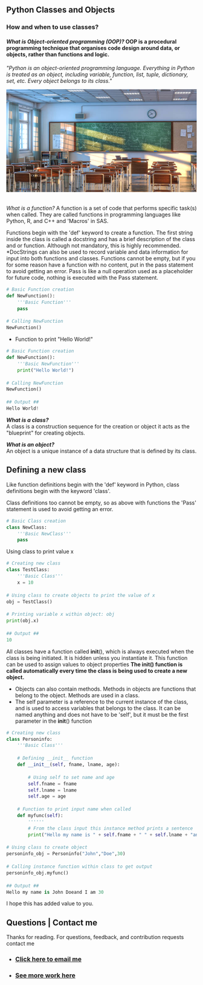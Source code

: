 ## **Python Classes and Objects**
### How and when to use classes? 

#### *What is Object-oriented programming (OOP)?* OOP is a procedural programming technique that organises code design around data, or objects, rather than functions and logic.  

*"Python is an object-oriented programming language. Everything in Python is treated as an object, including variable, function, list, tuple, dictionary, set, etc. Every object belongs to its class."*

<img src="images/classimage.jpg"/>

<br>
<br>

*What is a function?* A function is a set of code that performs specific task(s) when called. They are called functions in programming languages like Python, R, and C++ and 'Macros' in SAS.

Functions begin with the 'def' keyword to create a function. The first string inside the class is called a docstring and has a brief description of the class and or function. Although not mandatory, this is highly recommended. *DocStrings can also be used to record variable and data information for input into both functions and classes.
Functions cannot be empty, but if you for some reason have a function with no content, put in the pass statement to avoid getting an error. Pass is like a null operation used as a placeholder for future code, nothing is executed with the Pass statement. 

```python
# Basic Function creation
def NewFunction():
    '''Basic Function'''
    pass

# Calling NewFunction
NewFunction()
```
*   Function to print "Hello World!"

```python
# Basic Function creation
def NewFunction():
    '''Basic NewFunction'''
    print("Hello World!")

# Calling NewFunction
NewFunction()

## Output ## 
Hello World!
```

***What is a class?*** <br>
A class is a construction sequence for the creation or object it acts as the "blueprint" for creating objects.

***What is an object?*** <br>
An object is a unique instance of a data structure that is defined by its class. 

## Defining a new class

Like function definitions begin with the 'def' keyword in Python, class definitions begin with the keyword 'class'.

Class definitions too cannot be empty, so as above with functions the 'Pass' statement is used to avoid getting an error. 
```python
# Basic Class creation 
class NewClass:
    '''Basic NewClass'''
    pass
```

Using class to print value x
```python
# Creating new class
class TestClass:
    '''Basic Class'''
    x = 10
    
# Using class to create objects to print the value of x
obj = TestClass()

# Printing variable x within object: obj
print(obj.x)

## Output ## 
10
```

All classes have a function called __init__(), which is always executed when the class is being initiated. It is hidden unless you instantiate it. 
This function can be used to assign values to object properties 
**The __init__() function is called automatically every time the class is being used to create a new object.**

*   Objects can also contain methods. Methods in objects are functions that belong to the object. Methods are used in a class. 
*   The self parameter is a reference to the current instance of the class, and is used to access variables that belongs to the class.
It can be named anything and does not have to be 'self', but it must be the first parameter in the __init__() function 

```python
# Creating new class
class Personinfo:
    '''Basic Class'''

    # Defining __init__ function 
    def __init__(self, fname, lname, age):

        # Using self to set name and age 
        self.fname = fname
        self.lname = lname
        self.age = age

    # Function to print input name when called 
    def myfunc(self):
        ''''''
        # From the class input this instance method prints a sentence | Age variable converted to string for concatenation 
        print("Hello my name is " + self.fname + " " + self.lname + "and I am " + str(self.age))

# Using class to create object 
personinfo_obj = Personinfo("John","Doe",30)

# Calling instance function within class to get output 
personinfo_obj.myfunc()

## Output ## 
Hello my name is John Doeand I am 30
```

I hope this has added value to you. 

## Questions | Contact me 
Thanks for reading.
For questions, feedback, and contribution requests contact me
* ### [Click here to email me](mailto:contactmattithyahu@gmail.com) 
* ### [See more work here](https://mattithyahudata.github.io/)


